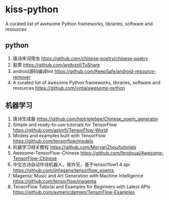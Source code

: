 # kiss-python
A curated list of awesome Python frameworks, libraries, software and resources

## python
1. 唐诗宋词爬虫 https://github.com/chinese-poetry/chinese-poetry
2. 股票 https://github.com/andyzsf/TuShare
3. android源码编译lint https://github.com/KeepSafe/android-resource-remover
4. A curated list of awesome Python frameworks, libraries, software and resources https://github.com/vinta/awesome-python

## 机器学习
1. 唐诗生成器 https://github.com/hjptriplebee/Chinese_poem_generator 
2. Simple and ready-to-use tutorials for TensorFlow https://github.com/astorfi/TensorFlow-World
3. Models and examples built with TensorFlow https://github.com/tensorflow/models
4. 机器学习相关教程  https://github.com/MorvanZhou/tutorials
5. Awesome-TensorFlow-Chinese https://github.com/fendouai/Awesome-TensorFlow-Chinese
6. 中文古诗自动作诗机器人，屌炸天，基于tensorflow1.4 api https://github.com/jinfagang/tensorflow_poems
7. Magenta: Music and Art Generation with Machine Intelligence https://github.com/tensorflow/magenta
8. TensorFlow Tutorial and Examples for Beginners with Latest APIs https://github.com/aymericdamien/TensorFlow-Examples

